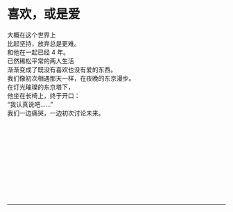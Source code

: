 # 喜欢，或是爱

大概在这个世界上\
比起坚持，放弃总是更难。\
和他在一起已经 4 年。\
已然稀松平常的两人生活\
渐渐变成了既没有喜欢也没有爱的东西。\
我们像初次相遇那天一样，在夜晚的东京漫步。\
在灯光璀璨的东京塔下，\
他坐在长椅上，终于开口：\
“我认真说吧……”\
我们一边痛哭，一边初次讨论未来。
<br>
<br>
<br>
<br>
<br>
<br>
<br>
<br>
<br>
<br>
<br>
<br>

---
